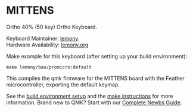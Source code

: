 # MITTENS

Ortho 40% (50 key) Ortho Keyboard.

Keyboard Maintainer:   [lemony](https://github.com/lemony-org)  
Hardware Availability: [lemony.org](http://lemony.org)

Make example for this keyboard (after setting up your build environment):

    make lemony/bao/promicro:default

This compiles the qmk firmware for the MITTENS board with the Feather microcontroller, exporting the default keymap.

See the [build environment setup](https://docs.qmk.fm/#/getting_started_build_tools) and the [make instructions](https://docs.qmk.fm/#/getting_started_make_guide) for more information. Brand new to QMK? Start with our [Complete Newbs Guide](https://docs.qmk.fm/#/newbs).
    